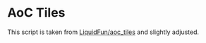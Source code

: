 # AoC Tiles

This script is taken from [LiquidFun/aoc_tiles](https://github.com/LiquidFun/aoc_tiles) and slightly adjusted.
